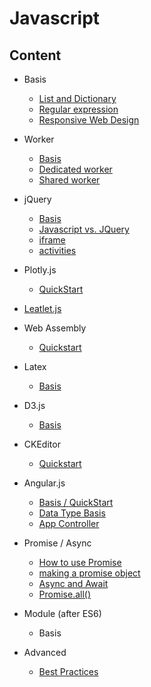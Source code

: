 # Javascript



## Content



* Basis
    * [List and Dictionary](list_and_dictionary.md)
    * [Regular expression](js_regular_expression.md)
    * [Responsive Web Design](responsive_web_design.md)
* Worker
    * [Basis](web_workers.md)
    * [Dedicated worker](dedicated_worker.md)
    * [Shared worker](shared_worker.md)
* jQuery
    * [Basis](jquery_basis.md)
    * [Javascript vs. JQuery](javascript_jquery.md)
    * [iframe](jquery_iframe.md)
    * [activities](jquery_activities.md)
* Plotly.js
    * [QuickStart](plotly.md)
* [Leatlet.js](leaflet.js)
* Web Assembly
    * [Quickstart](webassembly_quickstart.md)
* Latex
    * [Basis](latex.md)
* D3.js
    * [Basis](d3js.md)
* CKEditor
    * [Quickstart](creditor.md)
* Angular.js
    * [Basis / QuickStart](angularjs.md)
    * [Data Type Basis](angularjs_basis_data_type_operation.md)
    * [App Controller](angularjs_app_controller.md)
* Promise / Async
    * [How to use Promise](use_promise.md)
    * [making a promise object](making_a_promise_object.md)
    * [Async and Await](async_await.md)
    * [Promise.all()](promise_all.md)
* Module (after ES6)

    *   Basis
* Advanced
    * [Best Practices](best_practices.md)